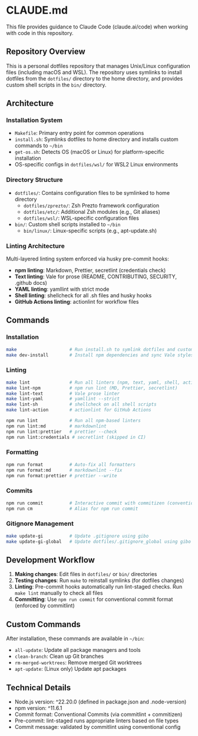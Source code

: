 # CLAUDE.md

This file provides guidance to Claude Code (claude.ai/code) when working with code in this repository.

## Repository Overview

This is a personal dotfiles repository that manages Unix/Linux configuration files (including macOS and WSL). The repository uses symlinks to install dotfiles from the `dotfiles/` directory to the home directory, and provides custom shell scripts in the `bin/` directory.

## Architecture

### Installation System

- `Makefile`: Primary entry point for common operations
- `install.sh`: Symlinks dotfiles to home directory and installs custom commands to `~/bin`
- `get-os.sh`: Detects OS (macOS or Linux) for platform-specific installation
- OS-specific configs in `dotfiles/wsl/` for WSL2 Linux environments

### Directory Structure

- `dotfiles/`: Contains configuration files to be symlinked to home directory
  - `dotfiles/zprezto/`: Zsh Prezto framework configuration
  - `dotfiles/etc/`: Additional Zsh modules (e.g., Git aliases)
  - `dotfiles/wsl/`: WSL-specific configuration files
- `bin/`: Custom shell scripts installed to `~/bin`
  - `bin/linux/`: Linux-specific scripts (e.g., apt-update.sh)

### Linting Architecture

Multi-layered linting system enforced via husky pre-commit hooks:

- **npm linting**: Markdown, Prettier, secretlint (credentials check)
- **Text linting**: Vale for prose (README, CONTRIBUTING, SECURITY, .github docs)
- **YAML linting**: yamllint with strict mode
- **Shell linting**: shellcheck for all .sh files and husky hooks
- **GitHub Actions linting**: actionlint for workflow files

## Commands

### Installation

```sh
make                    # Run install.sh to symlink dotfiles and custom commands
make dev-install        # Install npm dependencies and sync Vale styles
```

### Linting

```sh
make lint               # Run all linters (npm, text, yaml, shell, actions)
make lint-npm           # npm run lint (MD, Prettier, secretlint)
make lint-text          # Vale prose linter
make lint-yaml          # yamllint --strict
make lint-sh            # shellcheck on all shell scripts
make lint-action        # actionlint for GitHub Actions

npm run lint            # Run all npm-based linters
npm run lint:md         # markdownlint
npm run lint:prettier   # prettier --check
npm run lint:credentials # secretlint (skipped in CI)
```

### Formatting

```sh
npm run format          # Auto-fix all formatters
npm run format:md       # markdownlint --fix
npm run format:prettier # prettier --write
```

### Commits

```sh
npm run commit          # Interactive commit with commitizen (conventional commits)
npm run cm              # Alias for npm run commit
```

### Gitignore Management

```sh
make update-gi          # Update .gitignore using gibo
make update-gi-global   # Update dotfiles/.gitignore_global using gibo
```

## Development Workflow

1. **Making changes**: Edit files in `dotfiles/` or `bin/` directories
2. **Testing changes**: Run `make` to reinstall symlinks (for dotfiles changes)
3. **Linting**: Pre-commit hooks automatically run lint-staged checks. Run `make lint` manually to check all files
4. **Committing**: Use `npm run commit` for conventional commit format (enforced by commitlint)

## Custom Commands

After installation, these commands are available in `~/bin`:

- `all-update`: Update all package managers and tools
- `clean-branch`: Clean up Git branches
- `rm-merged-worktrees`: Remove merged Git worktrees
- `apt-update`: (Linux only) Update apt packages

## Technical Details

- Node.js version: ^22.20.0 (defined in package.json and .node-version)
- npm version: ^11.6.1
- Commit format: Conventional Commits (via commitlint + commitizen)
- Pre-commit: lint-staged runs appropriate linters based on file types
- Commit message: validated by commitlint using conventional config
